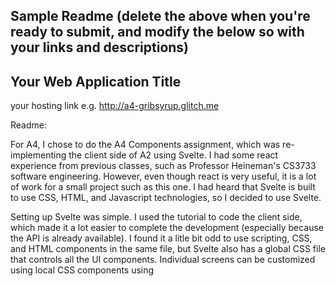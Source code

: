 Sample Readme (delete the above when you're ready to submit, and modify the below so with your links and descriptions)
---

## Your Web Application Title

your hosting link e.g. http://a4-gribsyrup.glitch.me

Readme:

For A4, I chose to do the A4 Components assignment, which was re-implementing the client side of A2 using Svelte. I had some react experience from previous classes, such as Professor Heineman's CS3733 software engineering. However, even though react is very useful, it is a lot of work for a small project such as this one. I had heard that Svelte is built to use CSS, HTML, and Javascript technologies, so I decided to use Svelte.

Setting up Svelte was simple. I used the tutorial to code the client side, which made it a lot easier to complete the development (especially because the API is already available). I found it a litle bit odd to use scripting, CSS, and HTML components in the same file, but Svelte also has a global CSS file that controls all the UI components. Individual screens can be customized using local CSS components using <style> tags inside Svelte's source file.

The changes I made are:


1. Added App.svelte, which makes Post/Get calls to the server and render the results. 

2. Added global.css, which controls rendering.

3. Added Button.svelte for rendering buttons.

4. Retained server.js to run node.js's server side. It will be running on port 3002.

5. The client will be running on port 3000.

6. Local access to the app is http://localhost:3000.